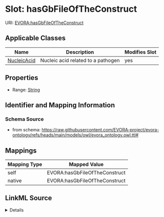 

# Slot: hasGbFileOfTheConstruct



URI: [EVORA:hasGbFileOfTheConstruct](https://raw.githubusercontent.com/EVORA-project/evora-ontology/refs/heads/main/models/owl/evora_ontology.owl.ttl#hasGbFileOfTheConstruct)



<!-- no inheritance hierarchy -->





## Applicable Classes

| Name | Description | Modifies Slot |
| --- | --- | --- |
| [NucleicAcid](NucleicAcid.md) | Nucleic acid related to a pathogen |  yes  |







## Properties

* Range: [String](String.md)





## Identifier and Mapping Information







### Schema Source


* from schema: https://raw.githubusercontent.com/EVORA-project/evora-ontology/refs/heads/main/models/owl/evora_ontology.owl.ttl#




## Mappings

| Mapping Type | Mapped Value |
| ---  | ---  |
| self | EVORA:hasGbFileOfTheConstruct |
| native | EVORA:hasGbFileOfTheConstruct |




## LinkML Source

<details>
```yaml
name: hasGbFileOfTheConstruct
from_schema: https://raw.githubusercontent.com/EVORA-project/evora-ontology/refs/heads/main/models/owl/evora_ontology.owl.ttl#
rank: 1000
alias: hasGbFileOfTheConstruct
domain_of:
- Nucleic Acid
range: string

```
</details>